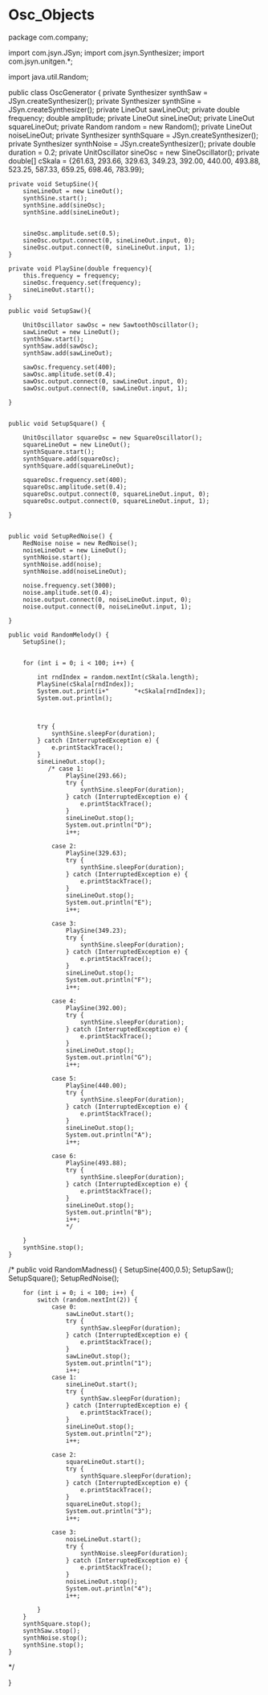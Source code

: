 # Osc_Objects
package com.company;

import com.jsyn.JSyn;
import com.jsyn.Synthesizer;
import com.jsyn.unitgen.*;

import java.util.Random;

public class OscGenerator {
    private Synthesizer synthSaw = JSyn.createSynthesizer();
    private Synthesizer synthSine = JSyn.createSynthesizer();
    private LineOut sawLineOut;
    private double frequency;
    double amplitude;
    private LineOut sineLineOut;
    private LineOut squareLineOut;
    private Random random = new Random();
    private LineOut noiseLineOut;
    private Synthesizer synthSquare = JSyn.createSynthesizer();
    private Synthesizer synthNoise = JSyn.createSynthesizer();
    private double duration = 0.2;
    private UnitOscillator sineOsc = new SineOscillator();
    private double[] cSkala = {261.63, 293.66, 329.63, 349.23, 392.00, 440.00, 493.88, 523.25, 587.33, 659.25, 698.46, 783.99};



    private void SetupSine(){
        sineLineOut = new LineOut();
        synthSine.start();
        synthSine.add(sineOsc);
        synthSine.add(sineLineOut);


        sineOsc.amplitude.set(0.5);
        sineOsc.output.connect(0, sineLineOut.input, 0);
        sineOsc.output.connect(0, sineLineOut.input, 1);
    }

    private void PlaySine(double frequency){
        this.frequency = frequency;
        sineOsc.frequency.set(frequency);
        sineLineOut.start();
    }

    public void SetupSaw(){

        UnitOscillator sawOsc = new SawtoothOscillator();
        sawLineOut = new LineOut();
        synthSaw.start();
        synthSaw.add(sawOsc);
        synthSaw.add(sawLineOut);

        sawOsc.frequency.set(400);
        sawOsc.amplitude.set(0.4);
        sawOsc.output.connect(0, sawLineOut.input, 0);
        sawOsc.output.connect(0, sawLineOut.input, 1);

    }


    public void SetupSquare() {

        UnitOscillator squareOsc = new SquareOscillator();
        squareLineOut = new LineOut();
        synthSquare.start();
        synthSquare.add(squareOsc);
        synthSquare.add(squareLineOut);

        squareOsc.frequency.set(400);
        squareOsc.amplitude.set(0.4);
        squareOsc.output.connect(0, squareLineOut.input, 0);
        squareOsc.output.connect(0, squareLineOut.input, 1);

    }


    public void SetupRedNoise() {
        RedNoise noise = new RedNoise();
        noiseLineOut = new LineOut();
        synthNoise.start();
        synthNoise.add(noise);
        synthNoise.add(noiseLineOut);

        noise.frequency.set(3000);
        noise.amplitude.set(0.4);
        noise.output.connect(0, noiseLineOut.input, 0);
        noise.output.connect(0, noiseLineOut.input, 1);

    }

    public void RandomMelody() {
        SetupSine();


        for (int i = 0; i < 100; i++) {

            int rndIndex = random.nextInt(cSkala.length);
            PlaySine(cSkala[rndIndex]);
            System.out.print(i+"       "+cSkala[rndIndex]);
            System.out.println();



            try {
                synthSine.sleepFor(duration);
            } catch (InterruptedException e) {
                e.printStackTrace();
            }
            sineLineOut.stop();
               /* case 1:
                    PlaySine(293.66);
                    try {
                        synthSine.sleepFor(duration);
                    } catch (InterruptedException e) {
                        e.printStackTrace();
                    }
                    sineLineOut.stop();
                    System.out.println("D");
                    i++;

                case 2:
                    PlaySine(329.63);
                    try {
                        synthSine.sleepFor(duration);
                    } catch (InterruptedException e) {
                        e.printStackTrace();
                    }
                    sineLineOut.stop();
                    System.out.println("E");
                    i++;

                case 3:
                    PlaySine(349.23);
                    try {
                        synthSine.sleepFor(duration);
                    } catch (InterruptedException e) {
                        e.printStackTrace();
                    }
                    sineLineOut.stop();
                    System.out.println("F");
                    i++;

                case 4:
                    PlaySine(392.00);
                    try {
                        synthSine.sleepFor(duration);
                    } catch (InterruptedException e) {
                        e.printStackTrace();
                    }
                    sineLineOut.stop();
                    System.out.println("G");
                    i++;

                case 5:
                    PlaySine(440.00);
                    try {
                        synthSine.sleepFor(duration);
                    } catch (InterruptedException e) {
                        e.printStackTrace();
                    }
                    sineLineOut.stop();
                    System.out.println("A");
                    i++;

                case 6:
                    PlaySine(493.88);
                    try {
                        synthSine.sleepFor(duration);
                    } catch (InterruptedException e) {
                        e.printStackTrace();
                    }
                    sineLineOut.stop();
                    System.out.println("B");
                    i++;
                    */

        }
        synthSine.stop();
    }

  /*  public void RandomMadness() {
        SetupSine(400,0.5);
        SetupSaw();
        SetupSquare();
        SetupRedNoise();


        for (int i = 0; i < 100; i++) {
            switch (random.nextInt(2)) {
                case 0:
                    sawLineOut.start();
                    try {
                        synthSaw.sleepFor(duration);
                    } catch (InterruptedException e) {
                        e.printStackTrace();
                    }
                    sawLineOut.stop();
                    System.out.println("1");
                    i++;
                case 1:
                    sineLineOut.start();
                    try {
                        synthSaw.sleepFor(duration);
                    } catch (InterruptedException e) {
                        e.printStackTrace();
                    }
                    sineLineOut.stop();
                    System.out.println("2");
                    i++;

                case 2:
                    squareLineOut.start();
                    try {
                        synthSquare.sleepFor(duration);
                    } catch (InterruptedException e) {
                        e.printStackTrace();
                    }
                    squareLineOut.stop();
                    System.out.println("3");
                    i++;

                case 3:
                    noiseLineOut.start();
                    try {
                        synthNoise.sleepFor(duration);
                    } catch (InterruptedException e) {
                        e.printStackTrace();
                    }
                    noiseLineOut.stop();
                    System.out.println("4");
                    i++;

            }
        }
        synthSquare.stop();
        synthSaw.stop();
        synthNoise.stop();
        synthSine.stop();
    }
*/


}

